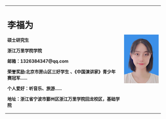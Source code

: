 <table border="0">
  <tr>
    <td width="75%">
      <h1>李福为</h1>
      <p><b>硕士研究生</b></p>
      <p><b>浙江万里学院学院</b></p>
      <p><b>邮箱：1326384347@qq.com</b></p>
      <p><b>荣誉奖励:北京市房山区三好学生 、《中国演讲家》青少年赛冠军......
      <p><b>个人爱好：听音乐、旅游......
      <p><b>地址：浙江省宁波市鄞州区浙江万里学院回龙校区，基础学院</b></p>
    </td>
    <td width="25%">
      <img src="/李福为.jpg" width="100%">  </img>    
    </td>
  </tr>
</table>
